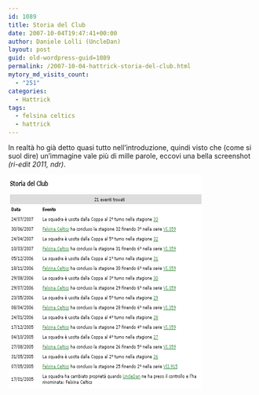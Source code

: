 ```yaml
---
id: 1089
title: Storia del Club
date: 2007-10-04T19:47:41+00:00
author: Daniele Lolli (UncleDan)
layout: post
guid: old-wordpress-guid=1089
permalink: /2007-10-04-hattrick-storia-del-club.html
mytory_md_visits_count:
  - "251"
categories:
  - Hattrick
tags:
  - felsina celtics
  - hattrick
---
```

In realtà ho già detto quasi tutto nell&#8217;introduzione, quindi visto che (come si suol dire) un&#8217;immagine vale più di mille parole, eccovi una bella screenshot _(ri-edit 2011, ndr)_.

[![Felsina Celtics - Storia del Club](/wp-content/uploads/2007/10/storia-del-club.png)](/wp-content/uploads/2007/10/hattrick_1191148404171.png "Felsina Celtics - Storia del Club")